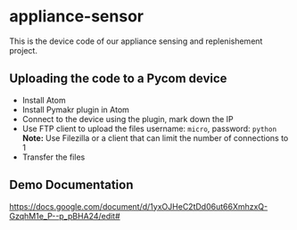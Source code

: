 # appliance-sensor
This is the device code of our appliance sensing and replenishement project.

## Uploading the code to a Pycom device
* Install Atom
* Install Pymakr plugin in Atom
* Connect to the device using the plugin, mark down the IP
* Use FTP client to upload the files username: `micro`, password: `python` **Note:** Use Filezilla or a client that can limit the number of connections to 1
* Transfer the files

## Demo Documentation
https://docs.google.com/document/d/1yxOJHeC2tDd06ut66XmhzxQ-GzqhM1e_P--p_pBHA24/edit#


